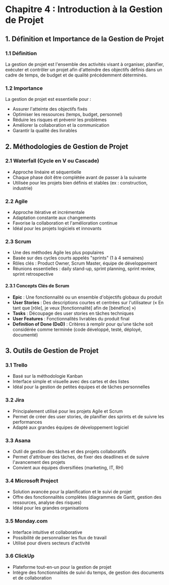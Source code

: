 # Chapitre 4 : Introduction à la Gestion de Projet

## 1. Définition et Importance de la Gestion de Projet

### 1.1 Définition
La gestion de projet est l'ensemble des activités visant à organiser, planifier, exécuter et contrôler un projet afin d'atteindre des objectifs définis dans un cadre de temps, de budget et de qualité précédemment déterminés. 

### 1.2 Importance
La gestion de projet est essentielle pour :
- Assurer l'atteinte des objectifs fixés
- Optimiser les ressources (temps, budget, personnel)
- Réduire les risques et prévenir les problèmes
- Améliorer la collaboration et la communication
- Garantir la qualité des livrables

## 2. Méthodologies de Gestion de Projet

### 2.1 Waterfall (Cycle en V ou Cascade)
- Approche linéaire et séquentielle
- Chaque phase doit être complétée avant de passer à la suivante
- Utilisée pour les projets bien définis et stables (ex : construction, industrie)

### 2.2 Agile
- Approche itérative et incrémentale
- Adaptation constante aux changements
- Favorise la collaboration et l'amélioration continue
- Idéal pour les projets logiciels et innovants

### 2.3 Scrum
- Une des méthodes Agile les plus populaires
- Basée sur des cycles courts appelés "sprints" (1 à 4 semaines)
- Rôles clés : Product Owner, Scrum Master, équipe de développement
- Réunions essentielles : daily stand-up, sprint planning, sprint review, sprint retrospective

#### 2.3.1 Concepts Clés de Scrum
- **Epic** : Une fonctionnalité ou un ensemble d'objectifs globaux du produit
- **User Stories** : Des descriptions courtes et centrées sur l'utilisateur (« En tant que [rôle], je veux [fonctionnalité] afin de [bénéfice] »)
- **Tasks** : Découpage des user stories en tâches techniques 
- **User Features** : Fonctionnalités livrables du produit final
- **Definition of Done (DoD)** : Critères à remplir pour qu'une tâche soit considérée comme terminée (code développé, testé, déployé, documenté)

## 3. Outils de Gestion de Projet

### 3.1 Trello
- Basé sur la méthodologie Kanban
- Interface simple et visuelle avec des cartes et des listes
- Idéal pour la gestion de petites équipes et de tâches personnelles

### 3.2 Jira
- Principalement utilisé pour les projets Agile et Scrum
- Permet de créer des user stories, de planifier des sprints et de suivre les performances
- Adapté aux grandes équipes de développement logiciel

### 3.3 Asana
- Outil de gestion des tâches et des projets collaboratifs
- Permet d'attribuer des tâches, de fixer des deadlines et de suivre l'avancement des projets
- Convient aux équipes diversifiées (marketing, IT, RH)

### 3.4 Microsoft Project
- Solution avancée pour la planification et le suivi de projet
- Offre des fonctionnalités complètes (diagrammes de Gantt, gestion des ressources, analyse des risques)
- Idéal pour les grandes organisations

### 3.5 Monday.com
- Interface intuitive et collaborative
- Possibilité de personnaliser les flux de travail
- Utilisé pour divers secteurs d'activité

### 3.6 ClickUp
- Plateforme tout-en-un pour la gestion de projet
- Intègre des fonctionnalités de suivi du temps, de gestion des documents et de collaboration